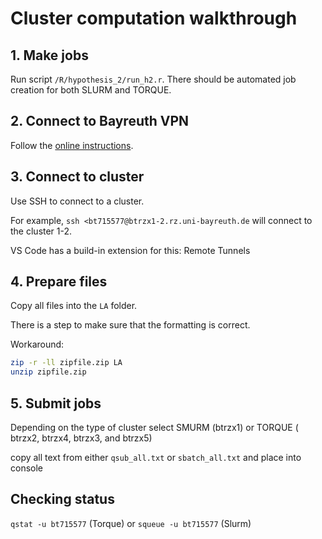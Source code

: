 # Cluster computation walkthrough

## 1. Make jobs

Run script `/R/hypothesis_2/run_h2.r`. There should be automated job creation for both SLURM and TORQUE.

## 2. Connect to Bayreuth VPN

Follow the [online instructions](https://www.its.uni-bayreuth.de/en/internet-und-email/index.html).

## 3. Connect to cluster

Use SSH to connect to a cluster.

For example, `ssh <bt715577@btrzx1-2.rz.uni-bayreuth.de` will connect to the cluster 1-2.

VS Code has a build-in extension for this: Remote Tunnels

## 4. Prepare files

Copy all files into the `LA` folder.

There is a step to make sure that the formatting is correct.

Workaround:

```bash
zip -r -ll zipfile.zip LA
unzip zipfile.zip
```

## 5. Submit jobs

Depending on the type of cluster select SMURM (btrzx1) or TORQUE ( btrzx2, btrzx4, btrzx3, and btrzx5)

copy all text from either `qsub_all.txt` or `sbatch_all.txt` and place into console

## Checking status

 `qstat -u bt715577` (Torque) or `squeue -u bt715577`  (Slurm)
